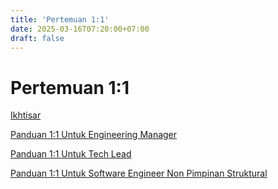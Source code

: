 ```yaml
---
title: 'Pertemuan 1:1'
date: 2025-03-16T07:20:00+07:00
draft: false
---
```


# Pertemuan 1:1

[Ikhtisar](./ikhtisar/)

[Panduan 1:1 Untuk Engineering Manager](./panduan-1-1-untuk-engineering-manager/)

[Panduan 1:1 Untuk Tech Lead](./panduan-1-1-untuk-tech-lead/)

[Panduan 1:1 Untuk Software Engineer Non Pimpinan Struktural](./panduan-1-1-untuk-software-engineer-non-pimpinan-struktural/)
